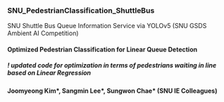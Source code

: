 ### SNU_PedestrianClassification_ShuttleBus
SNU Shuttle Bus Queue Information Service via YOLOv5 (SNU GSDS Ambient AI Competition)

#### Optimized Pedestrian Classification for Linear Queue Detection

##### ! updated code for optimization in terms of pedestrians waiting in line based on Linear Regression

####  Joomyeong Kim*, Sangmin Lee*, Sungwon Chae* (SNU IE Colleagues)
